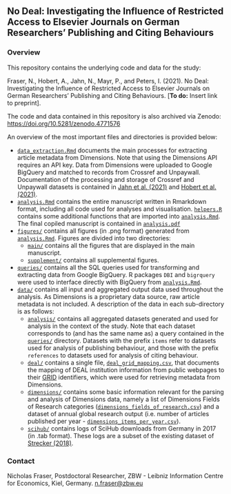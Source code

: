 ## No Deal: Investigating the Influence of Restricted Access to Elsevier Journals on German Researchers’ Publishing and Citing Behaviours

### Overview

This repository contains the underlying code and data for the study:

Fraser, N., Hobert, A., Jahn, N., Mayr, P., and Peters, I. (2021). No Deal: Investigating the Influence of Restricted Access to Elsevier Journals on German Researchers’ Publishing and Citing Behaviours. [**To do:** Insert link to preprint].

The code and data contained in this repository is also archived via Zenodo: https://doi.org/10.5281/zenodo.4771576

An overview of the most important files and directories is provided below:

- [`data_extraction.Rmd`](data_extraction.Rmd) documents the main processes for extracting article metadata from Dimensions. Note that using the Dimensions API requires an API key. Data from Dimensions were uploaded to Google BigQuery and matched to records from Crossref and Unpaywall. Documentation of the processing and storage of Crossref and Unpaywall datasets is contained in [Jahn et al. (2021)](https://arxiv.org/abs/2102.04789) and [Hobert et al. (2021)](https://edoc.hu-berlin.de/handle/18452/23336).
- [`analysis.Rmd`](analysis.Rmd) contains the entire manuscript written in Rmarkdown format, including all code used for analyses and visualisation. [`helpers.R`](helpers.R) contains some additional functions that are imported into [`analysis.Rmd`](analysis.Rmd). The final copiled manuscript is contained in [`analysis.pdf`](analysis.pdf) 
- [`figures/`](figures) contains all figures (in .png format) generated from [`analysis.Rmd`](analysis.Rmd). Figures are divided into two directories:
  - [`main/`](figures/main) contains all the figures that are displayed in the main manuscript.
  - [`supplement/`](figures/suppement) contains all supplemental figures.
- [`queries/`](queries) contains all the SQL queries used for transforming and extracting data from Google BigQuery. R packages `DBI` and `bigrquery` were used to interface directly with BigQuery from [`analysis.Rmd`](analysis.Rmd).
- [`data/`](data) contains all input and aggregated output data used throughout the analysis. As Dimensions is a proprietary data source, raw article metadata is not included. A description of the data in each sub-directory is as follows:
  * [`analysis/`](data/analysis) contains all aggregated datasets generated and used for analysis in the context of the study. Note that each dataset corresponds to (and has the same name as) a query contained in the [`queries/`](queries) directory. Datasets with the prefix `items` refer to datasets used for analysis of publishing behaviour, and those with the prefix `references` to datasets used for analysis of citing behaviour. 
  * [`deal/`](data/deal) contains a single file, [`deal_grid_mapping.csv`](data/deal/deal_grid_mapping.csv), that documents the mapping of DEAL institution information from public webpages to their [GRID](https://www.grid.ac/) identifiers, which were used for retrieving metadata from Dimensions.
  * [`dimensions/`](data/dimensions) contains some basic information relevant for the parsing and analysis of Dimensions data, namely a list of Dimensions Fields of Research categories ([`dimensions_fields_of_research.csv`](data/dimensions/dimensions_fields_of_research.csv)) and a dataset of annual global research output (i.e. number of articles published per year - [`dimensions_items_per_year.csv`](data/dimensions/dimensions_items_per_year.csv)).
  * [`scihub/`](data/scihub) contains logs of SciHub downloads from Germany in 2017 (in .tab format). These logs are a subset of the existing dataset of [Strecker (2018)](http://doi.org/10.5281/zenodo.1286284).

### Contact

Nicholas Fraser, Postdoctoral Researcher, ZBW - Leibniz Information Centre for Economics, Kiel, Germany. [n.fraser@zbw.eu](mailto:n.fraser@zbw.eu)

